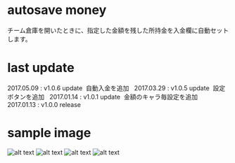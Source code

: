 # autosave money
チーム倉庫を開いたときに、指定した金額を残した所持金を入金欄に自動セットします。  

# last update
2017.05.09 : v1.0.6 update  自動入金を追加  
2017.03.29 : v1.0.5 update  設定ボタンを追加  
2017.01.14 : v1.0.1 update  金額のキャラ毎設定を追加  
2017.01.13 : v1.0.0 release

# sample image
![alt text](https://github.com/chicori/TOS-Addon/raw/master/autosavemoney/readme2.jpg)
![alt text](https://github.com/chicori/TOS-Addon/raw/master/autosavemoney/v1.0.5sample.jpg)
![alt text](https://github.com/chicori/TOS-Addon/raw/master/autosavemoney/v1.0.6sample.jpg)
![alt text](https://github.com/chicori/TOS-Addon/raw/master/autosavemoney/v1.0.7sample.jpg)
